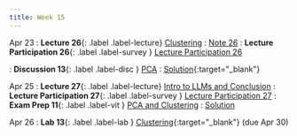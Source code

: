 ```yaml
---
title: Week 15
---
```



Apr 23
: **Lecture 26**{: .label .label-lecture} [Clustering](lecture/lec26)
    : [Note 26](https://ds100.org/course-notes/clustering/clustering.html)
: **Lecture Participation 26**{: .label .label-survey } [Lecture Participation 26](https://app.sli.do/event/vt6LcX82NeCyR54pWm6Bk5/embed/polls/90430eb4-747b-4225-b2fd-8115c565348d)

: **Discussion 13**{: .label .label-disc } [PCA](https://drive.google.com/file/d/1KZAc2TshjEvBtyFQoihqsHjrJs9VyAPY/view?usp=sharing)
    : [Solution](https://drive.google.com/file/d/18MaFhtsbZ_Lq7KDoNexmNGfQtngsApYh/view?usp=sharing){:target="_blank"}
    <!-- [Video](https://youtu.be/_Mh7aGwg2ZI?si=KWExe_RXbhWrigAn){:target="_blank"} -->

Apr 25
: **Lecture 27**{: .label .label-lecture} [Intro to LLMs and Conclusion](lecture/lec27)
: **Lecture Participation 27**{: .label .label-survey } [Lecture Participation 27](https://app.sli.do/event/pxVnXajRJK4kjXDRX1c7Me/login?redirect_url=https%3A%2F%2Fapp.sli.do%2Fevent%2FpxVnXajRJK4kjXDRX1c7Me)
: **Exam Prep 11**{: .label .label-vit } [PCA and Clustering](https://drive.google.com/file/d/1ghooCdqS7Zj2ZHaIUTUUyT7fJRZcbxNU/view?usp=sharing)
    : [Solution](https://drive.google.com/file/d/17e6Z9_oRNE2DJwjnvC6GPXREQjk9JLDn/view?usp=sharing)


Apr 26
: **Lab 13**{: .label .label-lab } [Clustering](https://data100.datahub.berkeley.edu/hub/user-redirect/git-pull?repo=https%3A%2F%2Fgithub.com%2FDS-100%2Fsp24-student&urlpath=lab%2Ftree%2Fsp24-student%2Flab%2Flab13%2Flab13.ipynb&branch=main){:target="_blank"} (due Apr 30)
